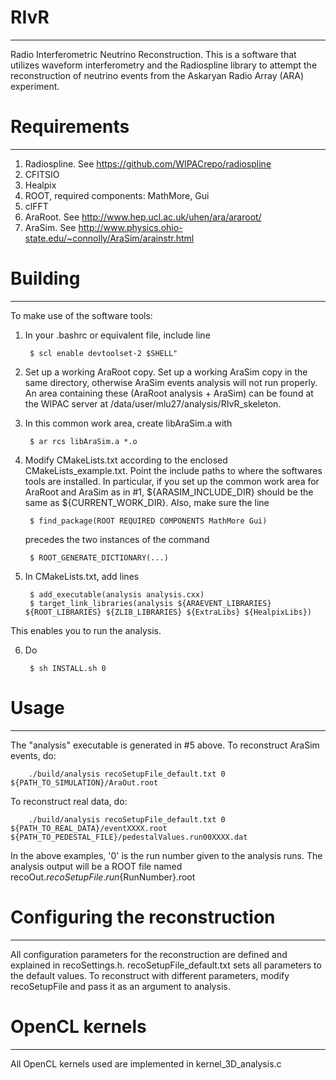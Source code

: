 # RIvR
----------
Radio Interferometric Neutrino Reconstruction. This is a software that utilizes waveform interferometry and the Radiospline library to attempt the reconstruction of neutrino events from the Askaryan Radio Array (ARA) experiment.

# Requirements
----------
1. Radiospline. See https://github.com/WIPACrepo/radiospline
2. CFITSIO
3. Healpix
4. ROOT, required components: MathMore, Gui
5. clFFT
6. AraRoot. See http://www.hep.ucl.ac.uk/uhen/ara/araroot/
7. AraSim. See http://www.physics.ohio-state.edu/~connolly/AraSim/arainstr.html

# Building
----------
To make use of the software tools:
1. In your .bashrc or equivalent file, include line

		$ scl enable devtoolset-2 $SHELL"

2. Set up a working AraRoot copy. Set up a working AraSim copy in the same directory, otherwise AraSim events analysis will not run properly. An area containing these (AraRoot analysis + AraSim) can be found at the WIPAC server at /data/user/mlu27/analysis/RIvR_skeleton.

3. In this common work area, create libAraSim.a with

		$ ar rcs libAraSim.a *.o

4. Modify CMakeLists.txt according to the enclosed CMakeLists_example.txt. Point the include paths to where the softwares tools are installed. In particular, if you set up the common work area for AraRoot and AraSim as in #1, ${ARASIM_INCLUDE_DIR} should be the same as ${CURRENT_WORK_DIR}. Also, make sure the line

		$ find_package(ROOT REQUIRED COMPONENTS MathMore Gui)

	precedes the two instances of the command

		$ ROOT_GENERATE_DICTIONARY(...)

5. In CMakeLists.txt, add lines

		$ add_executable(analysis analysis.cxx)
		$ target_link_libraries(analysis ${ARAEVENT_LIBRARIES} ${ROOT_LIBRARIES} ${ZLIB_LIBRARIES} ${ExtraLibs} ${HealpixLibs})

 This enables you to run the analysis.

6. Do

		$ sh INSTALL.sh 0

# Usage
----------
The "analysis" executable is generated in #5 above.
To reconstruct AraSim events, do:

		./build/analysis recoSetupFile_default.txt 0 ${PATH_TO_SIMULATION}/AraOut.root

To reconstruct real data, do:

		./build/analysis recoSetupFile_default.txt 0 ${PATH_TO_REAL_DATA}/eventXXXX.root ${PATH_TO_PEDESTAL_FILE}/pedestalValues.run00XXXX.dat

In the above examples, '0' is the run number given to the analysis runs. The analysis output will be a ROOT file named recoOut.${recoSetupFile}.run${RunNumber}.root

# Configuring the reconstruction
----------
All configuration parameters for the reconstruction are defined and explained in recoSettings.h. recoSetupFile_default.txt sets all parameters to the default values. To reconstruct with different parameters, modify recoSetupFile and pass it as an argument to analysis.

# OpenCL kernels
----------
All OpenCL kernels used are implemented in kernel_3D_analysis.c

